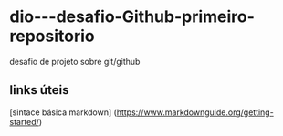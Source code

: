 # dio---desafio-Github-primeiro-repositorio
desafio de projeto sobre git/github
## links úteis 
  [sintace básica markdown] (https://www.markdownguide.org/getting-started/)
